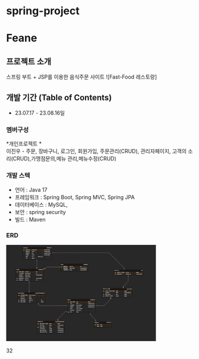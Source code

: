 # spring-project
# Feane
## 프로젝트 소개
스프링 부트 + JSP를 이용한 음식주문 사이트
![Fast-Food 레스토랑]

## 개발 기간 (Table of Contents)
* 23.07.17 - 23.08.16일
 
### 멤버구성
*개인프로젝트 *<br>
이진우 - 주문, 장바구니, 로그인, 회원가입, 주문관리(CRUD), 관리자페이지, 
         고객의 소리(CRUD),가맹점문의,메뉴 관리,메뉴수정(CRUD)

### 개발 스텍
- 언어 : Java 17
- 프레임워크 : Spring Boot, Spring MVC, Spring JPA
- 데이터베이스 : MySQL,
- 보안 : spring security
- 빌드 : Maven
### ERD
<img width="80%" src="./images/image.png"/>

32
